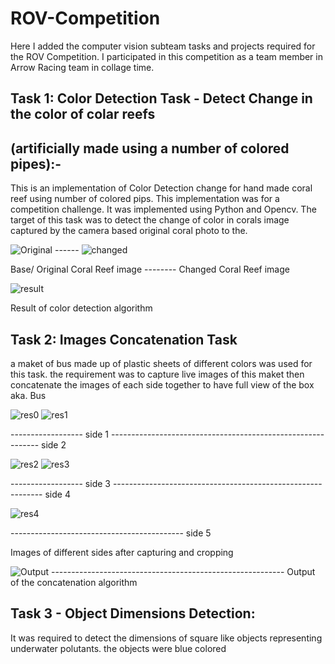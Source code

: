 # ROV-Competition
Here I added the computer vision subteam tasks and projects required for the ROV Competition. I participated in this competition as a team member in Arrow Racing team in collage time.

## Task 1: Color Detection Task - Detect Change in the color of colar reefs
## (artificially made using a number of colored pipes):-
This is an implementation of Color Detection change for hand made coral reef using number of colored pips. This implementation was for a competition challenge. It was implemented using Python and Opencv. The target of this task was to detect the change of color in corals image captured by the camera based original coral photo to the.

![Original](https://user-images.githubusercontent.com/39967135/118386378-5ca8c700-b617-11eb-85db-c6fee04e4b96.jpg)    ------      ![changed](https://user-images.githubusercontent.com/39967135/118386376-5c103080-b617-11eb-951d-a1ca8cdaf3d6.jpg)

Base/ Original Coral Reef image --------   Changed Coral Reef image

![result](https://user-images.githubusercontent.com/39967135/118386380-5d415d80-b617-11eb-980a-6629c75c2a4b.png)

Result of color detection algorithm

## Task 2: Images Concatenation Task
a maket of bus made up of plastic sheets of different colors was used for this task. the requirement was to capture live images of this maket then concatenate the images of each side together to have full view of the box aka. Bus


![res0](https://user-images.githubusercontent.com/39967135/118386781-29b40280-b61a-11eb-80f0-f1a0929995ae.jpg)   ![res1](https://user-images.githubusercontent.com/39967135/118386782-2a4c9900-b61a-11eb-80e3-4f68fbd908bd.jpg)

------------------ side 1 ------------------------------------------------------------ side 2

![res2](https://user-images.githubusercontent.com/39967135/118386784-2ae52f80-b61a-11eb-9ee7-ee16af14ce7c.jpg)   ![res3](https://user-images.githubusercontent.com/39967135/118386786-2ae52f80-b61a-11eb-9160-b2b277bdf041.jpg)

------------------ side 3 ------------------------------------------------------------ side 4

![res4](https://user-images.githubusercontent.com/39967135/118386788-2b7dc600-b61a-11eb-965a-1f5a1591c688.jpg)

------------------------------------------- side 5

Images of different sides after capturing and cropping

![Output](https://user-images.githubusercontent.com/39967135/118386772-26207b80-b61a-11eb-9fe5-dea452c1c8ca.png)
---------------------------------------------------------- Output of the concatenation algorithm

## Task 3 - Object Dimensions Detection: 
It was required to detect the dimensions of square like objects representing underwater polutants. the objects were blue colored
